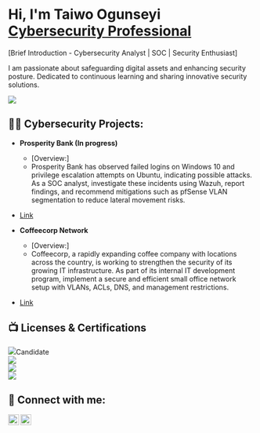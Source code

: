 <h1>Hi, I'm Taiwo Ogunseyi <br/> <a href="https://www.linkedin.com/in/taiwo-blessing-ogunseyi-8461b074/">Cybersecurity Professional</a> </h1>

[Brief Introduction - Cybersecurity Analyst | SOC | Security Enthusiast]

I am passionate about safeguarding digital assets and enhancing security posture. Dedicated to continuous learning and sharing innovative security solutions. 

<a href="https://www.linkedin.com/in/taiwo-blessing-ogunseyi-8461b074/"><img src="https://img.shields.io/badge/-LinkedIn-0072b1?&style=for-the-badge&logo=linkedin&logoColor=white" /></a>

<h2>👨‍💻 Cybersecurity Projects:</h2>

- <b>Prosperity Bank (In progress)</b>
  - [Overview:]
  - Prosperity Bank has observed failed logins on Windows 10 and privilege escalation attempts on Ubuntu, indicating possible attacks. As a SOC analyst, investigate these incidents using Wazuh, report findings, and recommend mitigations such as pfSense VLAN segmentation to reduce lateral movement risks.
 - <a href="https://github.com/Taiwo-Ogunseyi/Coffeecorp-Network"> Link </a>

- <b>Coffeecorp Network</b>
  - [Overview:]
  - Coffeecorp, a rapidly expanding coffee company with locations across the country, is working to strengthen the security of its growing IT infrastructure. As part of its internal IT development program, implement a secure and efficient small office network setup with VLANs, ACLs, DNS, and management restrictions.
 - <a href="https://github.com/Taiwo-Ogunseyi/Coffeecorp-Network"> Link </a>

<h2>📺 Licenses & Certifications </h2>

<div>
<img src="https://img.shields.io/badge/-Security%2B-FF0000?&style=for-the-badge&logo=CompTIA&logoColor=white"/>Candidate
</div>
<div>
<a href="https://www.credly.com/badges/2b33e49f-75ad-47c7-b872-d73841ccba5c/print">
<img src="https://img.shields.io/badge/-Junior Cybersecurity Analyst-000080?&style=for-the-badge&logo=Cisco&logoColor=white" /></a>
</div>
<div>
<a href="https://www.credly.com/badges/1110380f-316f-4b55-9545-2fe157e5cd2e/print">
<img src="https://img.shields.io/badge/-Network Defense-006400?&style=for-the-badge&logo=Cisco&logoColor=white" /></a>
</div>
<div>
<a href="https://www.credly.com/badges/b43be33a-0ee4-4895-b3e1-c5f9dfbed5be/linked_in_profile">
<img src="https://img.shields.io/badge/-Cybersecurity Essential-007ACC?&style=for-the-badge&logo=Cisco&logoColor=white" /></a>
</div>

<h2> 🤳 Connect with me:</h2>


[<img align="left" alt="JoshMadakor | LinkedIn" width="22px" src="https://cdn.jsdelivr.net/npm/simple-icons@v3/icons/linkedin.svg" />][linkedin]
[<img align="left" alt="JoshMadakor | Instagram" width="22px" src="https://cdn.jsdelivr.net/npm/simple-icons@v3/icons/instagram.svg" />][instagram]


[instagram]: https://www.instagram.com/
[linkedin]: https://www.linkedin.com/in/taiwo-blessing-ogunseyi-8461b074/

<!--


Here are some ideas to get you started:

- 🔭 I’m currently working on ...
- 🌱 I’m currently learning ...
- 👯 I’m looking to collaborate on ...
- 🤔 I’m looking for help with ...
- 💬 Ask me about ...
- 📫 How to reach me: ...
- 😄 Pronouns: ...
- ⚡ Fun fact: ...
-->
